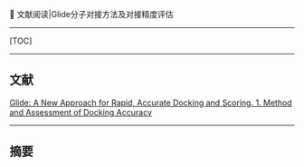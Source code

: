 👏 文献阅读|Glide分子对接方法及对接精度评估

---
[TOC]

---
## 文献
[Glide: A New Approach for Rapid, Accurate Docking and Scoring. 1. Method and Assessment of Docking Accuracy](https://pubs.acs.org/doi/abs/10.1021/jm0306430)

---
## 摘要
